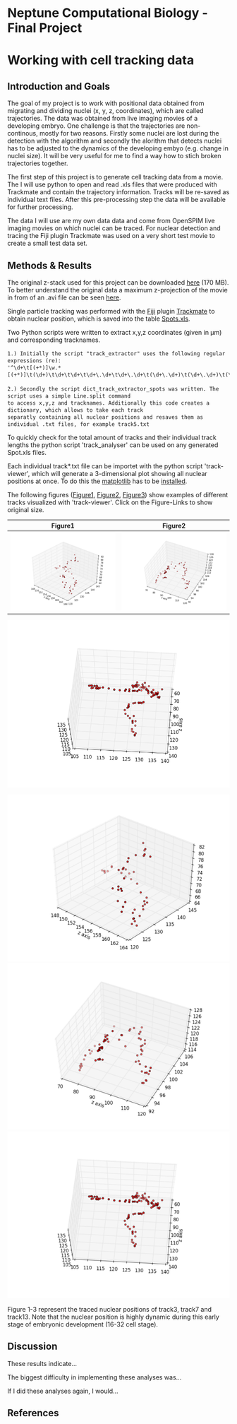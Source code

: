 # Neptune Computational Biology - Final Project

# Working with cell tracking data

## Introduction and Goals

The goal of my project is to work with positional data obtained from migrating and dividing nuclei (x, y, z, coordinates), which are called trajectories. The data was obtained from live imaging movies of a developing embryo. One challenge is that the trajectories are non-continous, mostly for two reasons. Firstly some nuclei are lost during the detection with the algorithm and secondly the alorithm that detects nuclei has to be adjusted to the dynamics of the developing embyo (e.g. change in nuclei size). It will be very useful for me to find a way how to stich broken trajectories together.

The first step of this project is to generate cell tracking data from a movie. The I will use python to open and read .xls files that were produced with Trackmate and contain the trajectory information. Tracks will be re-saved as individual text files. After this pre-processing step the data will be available for further processing.

The data I will use are my own data data and come from OpenSPIM live imaging movies on which nuclei can be traced. For nuclear detection and tracing the Fiji plugin Trackmate was used on a very short test movie to create a small test data set.

## Methods & Results

The original z-stack used for this project can be downloaded [here](https://www.dropbox.com/s/shb3zdfc6q9id08/H2AmCh-341x341.tif?dl=0) (170 MB).
To better understand the original data a maximum z-projection of the movie in from of an .avi file can be seen [here](https://www.dropbox.com/s/c3pf76fmdoftlvv/H2AmCh-341x341_MAX_colored.avi?dl=0). 

Single particle tracking was performed with the [Fiji](http://fiji.sc/) plugin [Trackmate](http://imagej.net/TrackMate) to obtain nuclear position, which is saved into the table [Spots.xls](https://github.com/JohannesGi/neptune_final_project/blob/master/Data/Trackmate/original-data/Spots.xls).
	
Two Python scripts were written to extract x,y,z coordinates (given in µm) and corresponding tracknames.
 	
 	1.) Initially the script "track_extractor" uses the following regular expressions (re):
 	'^\d+\t[(+*)]\w.*[(+*)]\t(\d+)\t\d+\t\d+\t\d+\.\d+\t\d+\.\d+\t(\d+\.\d+)\t(\d+\.\d+)\t(\d+\.\d+).+'.

 	2.) Secondly the script dict_track_extractor_spots was written. The script uses a simple Line.split command
 	to access x,y,z and tracknames. Additionally this code creates a dictionary, which allows to take each track
 	separatly containing all nuclear positions and resaves them as individual .txt files, for example track5.txt

 To quickly check for the total amount of tracks and their individual track lengths the python script 'track_analyser' can be used on any generated Spot.xls files.

Each individual track*.txt file can be importet with the python script 'track-viewer', which will generate a 3-dimensional plot showing all nuclear positions at once. To do this the [matplotlib](http://matplotlib.org/index.html) has to be [installed](http://matplotlib.org/users/installing.html).


The following figures ([Figure1](https://github.com/JohannesGi/neptune_final_project/blob/master/figure_1_track3.png), [Figure2](https://github.com/JohannesGi/neptune_final_project/blob/master/figure_2_track7.png), [Figure3](https://github.com/JohannesGi/neptune_final_project/blob/master/figure_3_track13.png)) show examples of different tracks visualized with 'track-viewer'. Click on the Figure-Links to show original size.

Figure1                                            |  Figure2
:-------------------------------------------------:|:--------------------------------------------------:
![Figure 1](./figure_1_track3_small.png?raw=true)  |  ![Figure 2](./figure_2_track7_small.png?raw=true)

![Figure 3](./figure_3_track13.png?raw=true)


![Figure 1](./figure_1_track3_small.png?raw=true) ![Figure 2](./figure_2_track7_small.png?raw=true) ![Figure 3](./figure_3_track13_small.png?raw=true)

Figure 1-3 represent the traced nuclear positions of track3, track7 and track13. Note that the nuclear position is highly dynamic during this early stage of embryonic development (16-32 cell stage).


## Discussion

These results indicate...

The biggest difficulty in implementing these analyses was...

If I did these analyses again, I would...

## References


